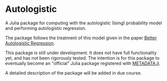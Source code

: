 # Autologistic

A Julia package for computing with the autologistic (Ising) probability model
and performing autologistic regression.

The package follows the treatment of this model given in the paper
[Better Autologistic Regression](https://doi.org/10.3389/fams.2017.00024).

This  package is still under development.  It does not have full functionality yet,
and has not been rigorously tested.  The intention is for this package to eventually become
an "official" Julia package registered with
[METADATA.jl](https://github.com/JuliaLang/METADATA.jl).

A detailed description of the package will be added in due course.